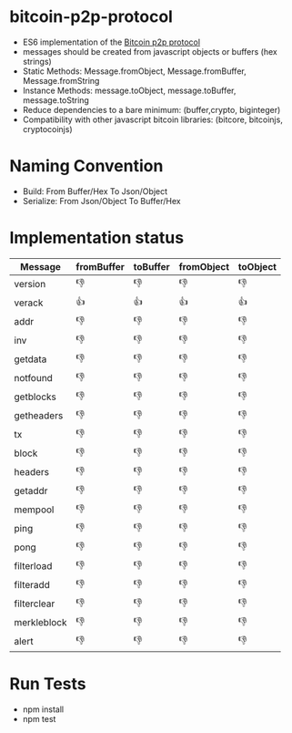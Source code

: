 # bitcoin-p2p-protocol

 - ES6 implementation of the [Bitcoin p2p protocol](https://en.bitcoin.it/wiki/Protocol_documentation)
 - messages should be created from javascript objects or buffers (hex strings) 
 - Static Methods: Message.fromObject, Message.fromBuffer, Message.fromString
 - Instance Methods: message.toObject, message.toBuffer, message.toString
 - Reduce dependencies to a bare minimum: (buffer,crypto, biginteger)
 - Compatibility with other javascript bitcoin libraries: (bitcore, bitcoinjs, cryptocoinjs)

# Naming Convention

 - Build: From Buffer/Hex To Json/Object
 - Serialize: From Json/Object To Buffer/Hex

# Implementation status

|Message|fromBuffer|toBuffer|fromObject|toObject|
|---|---|---|---|---|
|version|:-1:|:-1:|:-1:|:-1:|
|verack|:+1:|:+1:|:+1:|:+1:|
|addr|:-1:|:-1:|:-1:|:-1:|
|inv|:-1:|:-1:|:-1:|:-1:|
|getdata|:-1:|:-1:|:-1:|:-1:|
|notfound|:-1:|:-1:|:-1:|:-1:|
|getblocks|:-1:|:-1:|:-1:|:-1:|
|getheaders|:-1:|:-1:|:-1:|:-1:|
|tx|:-1:|:-1:|:-1:|:-1:|
|block|:-1:|:-1:|:-1:|:-1:|
|headers|:-1:|:-1:|:-1:|:-1:|
|getaddr|:-1:|:-1:|:-1:|:-1:|
|mempool|:-1:|:-1:|:-1:|:-1:|
|ping|:-1:|:-1:|:-1:|:-1:|
|pong|:-1:|:-1:|:-1:|:-1:|
|filterload|:-1:|:-1:|:-1:|:-1:|
|filteradd|:-1:|:-1:|:-1:|:-1:|
|filterclear|:-1:|:-1:|:-1:|:-1:|
|merkleblock|:-1:|:-1:|:-1:|:-1:|
|alert|:-1:|:-1:|:-1:|:-1:|

# Run Tests

 - npm install
 - npm test